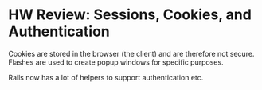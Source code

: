 # HW Review: Sessions, Cookies, and Authentication
Cookies are stored in the browser (the client) and are therefore not secure.
Flashes are used to create popup windows for specific purposes.

Rails now has a lot of helpers to support authentication etc.

# 
